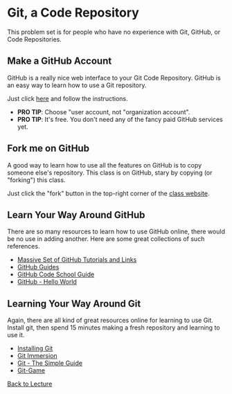 # Git, a Code Repository

This problem set is for people who have no experience with Git, GitHub, or Code Repositories.

## Make a GitHub Account

GitHub is a really nice web interface to your Git Code Repository. GitHub is an easy way to learn how to use a Git repository.

Just click [here](https://help.github.com/articles/signing-up-for-a-new-github-account/) and follow the instructions.

 * **PRO TIP**: Choose "user account, not "organization account".
 * **PRO TIP**: It's free. You don't need any of the fancy paid GitHub services yet.

## Fork me on GitHub

A good way to learn how to use all the features on GitHub is to copy someone else's repository. This class is on GitHub, stary by copying (or "forking") this class.

Just click the "fork" button in the top-right corner of the [class website](https://github.com/theJollySin/python_for_scientists).

## Learn Your Way Around GitHub

There are so many resources to learn how to use GitHub online, there would be no use in adding another. Here are some great collections of such references.

 * [Massive Set of GitHub Tutorials and Links](https://help.github.com/articles/good-resources-for-learning-git-and-github/)
 * [GitHub Guides](https://guides.github.com/)
 * [GitHub Code School Guide](https://try.github.io/levels/1/challenges/1)
 * [GitHub - Hello World](https://guides.github.com/activities/hello-world/)

## Learning Your Way Around Git

Again, there are all kind of great resources online for learning to use Git. Install git, then spend 15 minutes making a fresh repository and learning to use it.

 * [Installing Git](https://git-scm.com/book/en/v1/Getting-Started-Installing-Git)
 * [Git Immersion](http://gitimmersion.com/)
 * [Git - The Simple Guide](http://rogerdudler.github.io/git-guide/)
 * [Git-Game](https://github.com/git-game/git-game)


[Back to Lecture](lecture_08.md)
